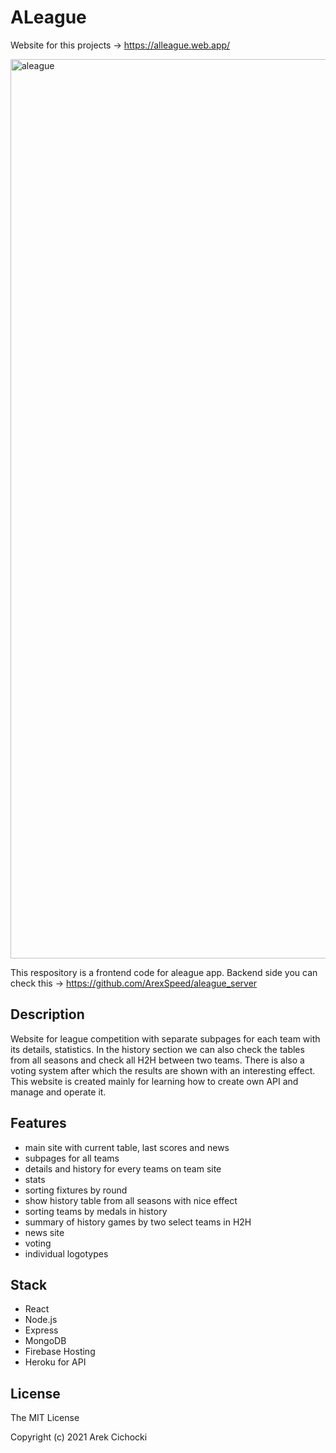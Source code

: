 # ALeague

Website for this projects -> https://alleague.web.app/

<img width="1439" alt="aleague" src="https://user-images.githubusercontent.com/62649296/135770557-cb15bdbc-7b13-4be3-947d-9fbaeec9865a.png">


This respository is a frontend code for aleague app. Backend side you can check this -> https://github.com/ArexSpeed/aleague_server

## Description

Website for league competition with separate subpages for each team with its details, statistics. In the history section we can also check the tables from all seasons and check all H2H between two teams. There is also a voting system after which the results are shown with an interesting effect. This website is created mainly for learning how to create own API and manage and operate it.

## Features

- main site with current table, last scores and news
- subpages for all teams
- details and history for every teams on team site
- stats
- sorting fixtures by round
- show history table from all seasons with nice effect
- sorting teams by medals in history
- summary of history games by two select teams in H2H
- news site
- voting
- individual logotypes

## Stack

- React
- Node.js
- Express
- MongoDB
- Firebase Hosting
- Heroku for API

## License

The MIT License

Copyright (c) 2021 Arek Cichocki
